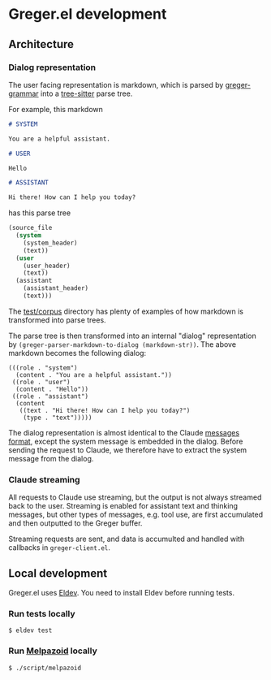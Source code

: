 # Greger.el development

## Architecture

### Dialog representation

The user facing representation is markdown, which is parsed by [greger-grammar](https://github.com/andreasjansson/greger-grammar) into a [tree-sitter](https://tree-sitter.github.io/tree-sitter/) parse tree.

For example, this markdown

```markdown
# SYSTEM

You are a helpful assistant.

# USER

Hello

# ASSISTANT

Hi there! How can I help you today?
```

has this parse tree

```lisp
(source_file
  (system
    (system_header)
    (text))
  (user
    (user_header)
    (text))
  (assistant
    (assistant_header)
    (text)))
```

The [test/corpus](https://github.com/andreasjansson/greger-grammar/tree/main/test/corpus) directory has plenty of examples of how markdown is transformed into parse trees.

The parse tree is then transformed into an internal "dialog" representation by `(greger-parser-markdown-to-dialog (markdown-str))`. The above markdown becomes the following dialog:

```emacs-lisp
(((role . "system")
  (content . "You are a helpful assistant."))
 ((role . "user")
  (content . "Hello"))
 ((role . "assistant")
  (content
   ((text . "Hi there! How can I help you today?")
    (type . "text")))))
```

The dialog representation is almost identical to the Claude [messages format](https://docs.anthropic.com/en/api/messages), except the system message is embedded in the dialog. Before sending the request to Claude, we therefore have to extract the system message from the dialog.

### Claude streaming

All requests to Claude use streaming, but the output is not always streamed back to the user. Streaming is enabled for assistant text and thinking messages, but other types of messages, e.g. tool use, are first accumulated and then outputted to the Greger buffer.

Streaming requests are sent, and data is accumulted and handled with callbacks in `greger-client.el`.

## Local development

Greger.el uses [Eldev](https://emacs-eldev.github.io/eldev/). You need to install Eldev before running tests.

### Run tests locally

```
$ eldev test
```

### Run [Melpazoid](https://github.com/riscy/melpazoid) locally

```
$ ./script/melpazoid
```


